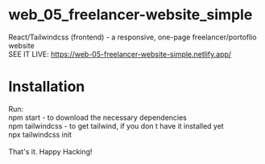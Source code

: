 # web_05_freelancer-website_simple
React/Tailwindcss (frontend) - a responsive, one-page freelancer/portoflio website <br/>
SEE IT LIVE: https://web-05-freelancer-website-simple.netlify.app/

# Installation
Run: </br>
npm start - to download the necessary dependencies </br>
npm tailwindcss - to get tailwind, if you don t have it installed yet </br>
npx tailwindcss init </br>
</br>
That's it. Happy Hacking! 

